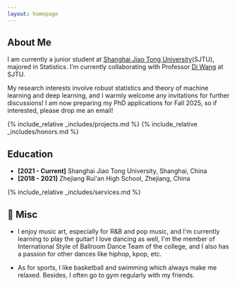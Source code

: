 ```yaml
---
layout: homepage
---
```


## About Me

I am currently a junior student at [Shanghai Jiao Tong University](https://en.sjtu.edu.cn/)(SJTU), majored in Statistics. I'm currently collaborating with Professor [Di Wang](https://sites.google.com/site/statdiwang/) at SJTU.

My research interests involve robust statistics and theory of machine learning and deep learning, and I warmly welcome any invitations for further discussions!
I am now preparing my PhD applications for Fall 2025, so if interested, please drop me an email!

{% include_relative _includes/projects.md %}
{% include_relative _includes/honors.md %}

## Education

- **[2021 - Current]** Shanghai Jiao Tong University, Shanghai, China
- **[2018 - 2021]** Zhejiang Rui'an High School, Zhejiang, China


{% include_relative _includes/services.md %}

## 🌇 Misc


* I enjoy music art, especially for <span class="tooltip">R&B
</span> and pop music, and I'm currently learning to play the guitar! I love dancing as well, I'm the member of  International Style of Ballroom Dance Team of the college, and I also has a passion for other dances like hiphop, kpop, etc.

* As for sports, I like basketball and swimming  which always make me relaxed. Besides, I often go to gym regularly with my friends.

<center>
<script type="text/javascript" id="clustrmaps" src="//clustrmaps.com/map_v2.js?d=ocxk5zYQwMjXh85CVTjpiBQUwknd-bknfXuI4md-NL4&cl=ffffff&w=a"></script>
</center>
